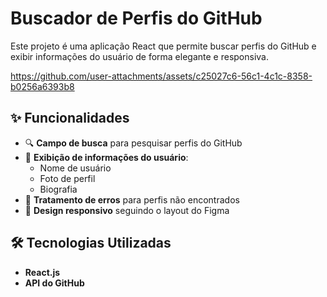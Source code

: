 # Buscador de Perfis do GitHub  

Este projeto é uma aplicação React que permite buscar perfis do GitHub e exibir informações do usuário de forma elegante e responsiva.  


https://github.com/user-attachments/assets/c25027c6-56c1-4c1c-8358-b0256a6393b8


## ✨ Funcionalidades  

- 🔍 **Campo de busca** para pesquisar perfis do GitHub  
- 📌 **Exibição de informações do usuário**:  
  - Nome de usuário  
  - Foto de perfil  
  - Biografia  
- 🚨 **Tratamento de erros** para perfis não encontrados  
- 🎨 **Design responsivo** seguindo o layout do Figma  

## 🛠️ Tecnologias Utilizadas  

- **React.js**  
- **API do GitHub**  
